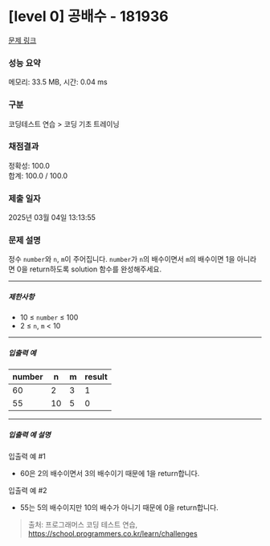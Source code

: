 # [level 0] 공배수 - 181936 

[문제 링크](https://school.programmers.co.kr/learn/courses/30/lessons/181936) 

### 성능 요약

메모리: 33.5 MB, 시간: 0.04 ms

### 구분

코딩테스트 연습 > 코딩 기초 트레이닝

### 채점결과

정확성: 100.0<br/>합계: 100.0 / 100.0

### 제출 일자

2025년 03월 04일 13:13:55

### 문제 설명

<p>정수 <code>number</code>와 <code>n</code>, <code>m</code>이 주어집니다. <code>number</code>가 <code>n</code>의 배수이면서 <code>m</code>의 배수이면 1을 아니라면 0을 return하도록 solution 함수를 완성해주세요.</p>

<hr>

<h5>제한사항</h5>

<ul>
<li>10 ≤ <code>number</code> ≤ 100</li>
<li>2 ≤ <code>n</code>, <code>m</code> &lt; 10</li>
</ul>

<hr>

<h5>입출력 예</h5>
<table class="table">
        <thead><tr>
<th>number</th>
<th>n</th>
<th>m</th>
<th>result</th>
</tr>
</thead>
        <tbody><tr>
<td>60</td>
<td>2</td>
<td>3</td>
<td>1</td>
</tr>
<tr>
<td>55</td>
<td>10</td>
<td>5</td>
<td>0</td>
</tr>
</tbody>
      </table>
<hr>

<h5>입출력 예 설명</h5>

<p>입출력 예 #1</p>

<ul>
<li>60은 2의 배수이면서 3의 배수이기 때문에 1을 return합니다.</li>
</ul>

<p>입출력 예 #2</p>

<ul>
<li>55는 5의 배수이지만 10의 배수가 아니기 때문에 0을 return합니다.</li>
</ul>


> 출처: 프로그래머스 코딩 테스트 연습, https://school.programmers.co.kr/learn/challenges